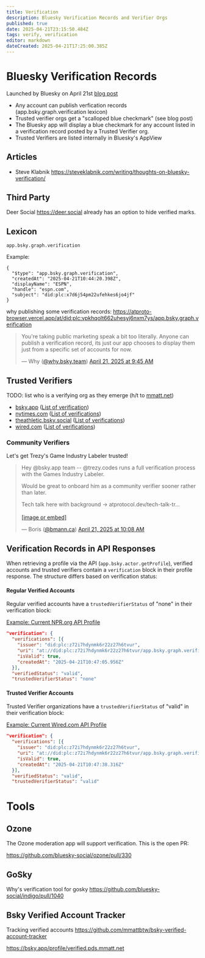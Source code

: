 ```yaml
---
title: Verification
description: Bluesky Verification Records and Verifier Orgs
published: true
date: 2025-04-21T23:15:50.484Z
tags: verify, verification
editor: markdown
dateCreated: 2025-04-21T17:25:00.385Z
---
```


# Bluesky Verification Records

Launched by Bluesky on April 21st [blog post](https://bsky.social/about/blog/04-21-2025-verification)

* Any account can publish verfication records (app.bsky.graph.verification lexicon)
* Trusted verifier orgs get a "scalloped blue checkmark" (see blog post)
* The Bluesky app will display a blue checkmark for any account listed in a verification record posted by a Trusted Verifier org.
* Trusted Verifiers are listed internally in Bluesky's AppView

## Articles

* Steve Klabnik https://steveklabnik.com/writing/thoughts-on-bluesky-verification/

## Third Party

Deer Social https://deer.social already has an option to hide verified marks.

## Lexicon

`app.bsky.graph.verification`

Example:

```
{
  "$type": "app.bsky.graph.verification",
  "createdAt": "2025-04-21T10:44:20.398Z",
  "displayName": "ESPN",
  "handle": "espn.com",
  "subject": "did:plc:x7d6j54pm22ufehkes6jo4jf"
}
```

why publishing some verification records: https://atproto-browser.vercel.app/at/did:plc:vpkhqolt662uhesyj6nxm7ys/app.bsky.graph.verification

<blockquote class="bluesky-embed" data-bluesky-uri="at://did:plc:vpkhqolt662uhesyj6nxm7ys/app.bsky.feed.post/3lndmggj6ns2s" data-bluesky-cid="bafyreigmqsnows45d3mk754dplqvzhvm6xnqtbyc5xvy2ydf42eejvo67m" data-bluesky-embed-color-mode="system"><p lang="en">You&#x27;re taking public marketing speak a bit too literally. Anyone can publish a verification record, its just our app chooses to display them just from a specific set of accounts for now.</p>&mdash; Why (<a href="https://bsky.app/profile/did:plc:vpkhqolt662uhesyj6nxm7ys?ref_src=embed">@why.bsky.team</a>) <a href="https://bsky.app/profile/did:plc:vpkhqolt662uhesyj6nxm7ys/post/3lndmggj6ns2s?ref_src=embed">April 21, 2025 at 9:45 AM</a></blockquote><script async src="https://embed.bsky.app/static/embed.js" charset="utf-8"></script>


## Trusted Verifiers

TODO: list who is a verifying org as they emerge (h/t to [mmatt.net](https://bsky.app/profile/mmatt.net/post/3lne2ud2us22b))

* [bsky.app](https://bsky.app/profile/bsky.app) ([List of verification](https://pdsls.dev/at://did:plc:z72i7hdynmk6r22z27h6tvur/app.bsky.graph.verification))
* [nytimes.com](https://bsky.app/profile/nytimes.com) ([List of verifications](https://pdsls.dev/at://did:plc:eclio37ymobqex2ncko63h4r/app.bsky.graph.verification))
* [theathletic.bsky.social](https://bsky.app/profile/theathletic.bsky.social) ([List of verifications](https://pdsls.dev/at://did:plc:b2kutgxqlltwc6lhs724cfwr/app.bsky.graph.verification))
* [wired.com](https://bsky.app/profile/wired.com) ([List of verifications](https://pdsls.dev/at://did:plc:inz4fkbbp7ms3ixufw6xuvdi/app.bsky.graph.verification))

### Community Verifiers

Let's get Trezy's Game Industry Labeler trusted!

<blockquote class="bluesky-embed" data-bluesky-uri="at://did:plc:2cxgdrgtsmrbqnjkwyplmp43/app.bsky.feed.post/3lndnp4zrxc24" data-bluesky-cid="bafyreih7gs5ric5v6n4ftgp7jnv3z5kam4i3agi5ldxolu3aolrnymbhq4" data-bluesky-embed-color-mode="system"><p lang="en">Hey @bsky.app team -- @trezy.codes runs a full verification process with the Games Industry Labeler.

Would be great to onboard him as a community verifier sooner rather than later.

Tech talk here with background -&gt; atprotocol.dev/tech-talk-tr...<br><br><a href="https://bsky.app/profile/did:plc:2cxgdrgtsmrbqnjkwyplmp43/post/3lndnp4zrxc24?ref_src=embed">[image or embed]</a></p>&mdash; Boris (<a href="https://bsky.app/profile/did:plc:2cxgdrgtsmrbqnjkwyplmp43?ref_src=embed">@bmann.ca</a>) <a href="https://bsky.app/profile/did:plc:2cxgdrgtsmrbqnjkwyplmp43/post/3lndnp4zrxc24?ref_src=embed">April 21, 2025 at 10:08 AM</a></blockquote><script async src="https://embed.bsky.app/static/embed.js" charset="utf-8"></script>


## Verification Records in API Responses

When retrieving a profile via the API (`app.bsky.actor.getProfile`), verified accounts and trusted verifiers contain a `verification` block in their profile response. The structure differs based on verification status:

#### Regular Verified Accounts

Regular verified accounts have a `trustedVerifierStatus` of "none" in their verification block:

[Example: Current NPR.org API Profile](https://public.api.bsky.app/xrpc/app.bsky.actor.getProfile?actor=did:plc:ln72v57ivz2g46uqf4xxqiuh)

```json
"verification": {
  "verifications": [{
    "issuer": "did:plc:z72i7hdynmk6r22z27h6tvur",
    "uri": "at://did:plc:z72i7hdynmk6r22z27h6tvur/app.bsky.graph.verification/3lndpuhmhal2i",
    "isValid": true,
    "createdAt": "2025-04-21T10:47:05.956Z"
  }],
  "verifiedStatus": "valid",
  "trustedVerifierStatus": "none"
```
#### Trusted Verifier Accounts

Trusted Verifier organizations have a `trustedVerifierStatus` of "valid" in their verification block:

[Example: Current Wired.com API Profile](https://public.api.bsky.app/xrpc/app.bsky.actor.getProfile?actor=did%3Aplc%3Ainz4fkbbp7ms3ixufw6xuvdi)

```json
"verification": {
  "verifications": [{
    "issuer": "did:plc:z72i7hdynmk6r22z27h6tvur",
    "uri": "at://did:plc:z72i7hdynmk6r22z27h6tvur/app.bsky.graph.verification/3lndpvghzm32x",
    "isValid": true,
    "createdAt": "2025-04-21T10:47:38.316Z"
  }],
  "verifiedStatus": "valid",
  "trustedVerifierStatus": "valid"
```
# Tools

## Ozone

The Ozone moderation app will support verification. This is the open PR:

https://github.com/bluesky-social/ozone/pull/330

## GoSky

Why's verification tool for gosky https://github.com/bluesky-social/indigo/pull/1040

## Bsky Verified Account Tracker

Tracking verified accounts https://github.com/mmattbtw/bsky-verified-account-tracker

https://bsky.app/profile/verified.pds.mmatt.net